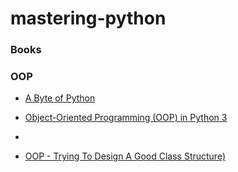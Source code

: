 # mastering-python

### Books




### OOP
- [A Byte of Python](https://python.swaroopch.com/oop.html)
- [Object-Oriented Programming (OOP) in Python 3](https://realpython.com/python3-object-oriented-programming/)
- [](https://medium.com/the-renaissance-developer/python-101-object-oriented-programming-part-1-7d5d06833f26)

- [OOP - Trying To Design A Good Class Structure)](https://stackoverflow.com/questions/39922553/oop-trying-to-design-a-good-class-structure)
